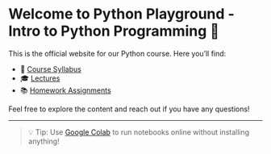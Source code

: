 # Welcome to Python Playground - Intro to Python Programming 👋

This is the official website for our Python course. Here you’ll find:
- 🧾 [Course Syllabus](syllabus.md)
- 🎓 [Lectures](PlaygroundLectures/)
- 📚 [Homework Assignments](PlaygroundHomeworks/)

Feel free to explore the content and reach out if you have any questions!

---

> 💡 Tip: Use [Google Colab](https://colab.research.google.com/) to run notebooks online without installing anything!
